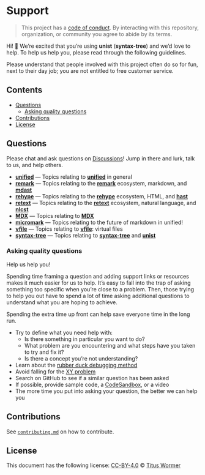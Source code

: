 # Support

> This project has a [code of conduct][coc].
> By interacting with this repository, organization, or community you agree to
> abide by its terms.

Hi!
👋
We’re excited that you’re using **unist** (**syntax-tree**) and we’d love to
help.
To help us help you, please read through the following guidelines.

Please understand that people involved with this project often do so for fun,
next to their day job; you are not entitled to free customer service.

## Contents

* [Questions](#questions)
  * [Asking quality questions](#asking-quality-questions)
* [Contributions](#contributions)
* [License](#license)

## Questions

Please chat and ask questions on [Discussions][chat]!
Jump in there and lurk, talk to us, and help others.

* [**unified**](https://github.com/unifiedjs/unified/discussions)
  — Topics relating to [**unified**][unified] in general
* [**remark**](https://github.com/remarkjs/remark/discussions)
  — Topics relating to the [**remark**][remark] ecosystem, markdown,
  and [**mdast**][mdast]
* [**rehype**](https://github.com/rehypejs/rehype/discussions)
  — Topics relating to the [**rehype**][rehype] ecosystem, HTML,
  and [**hast**][hast]
* [**retext**](https://github.com/retextjs/retext/discussions)
  — Topics relating to the [**retext**][retext] ecosystem, natural language,
  and [**nlcst**][nlcst]
* [**MDX**](https://github.com/mdx-js/mdx/discussions)
  — Topics relating to [**MDX**][mdx]
* [**micromark**](https://github.com/micromark/micromark/discussions)
  — Topics relating to the future of markdown in unified!
* [**vfile**](https://github.com/vfile/vfile/discussions)
  — Topics relating to [**vfile**][vfile]: virtual files
* [**syntax-tree**](https://github.com/syntax-tree/unist/discussions)
  — Topics relating to [**syntax-tree**][syntax-tree] and [**unist**][unist]

### Asking quality questions

Help us help you!

Spending time framing a question and adding support links or resources makes it
much easier for us to help.
It’s easy to fall into the trap of asking something too specific when you’re
close to a problem.
Then, those trying to help you out have to spend a lot of time asking additional
questions to understand what you are hoping to achieve.

Spending the extra time up front can help save everyone time in the long run.

* Try to define what you need help with:
  * Is there something in particular you want to do?
  * What problem are you encountering and what steps have you taken to try
    and fix it?
  * Is there a concept you’re not understanding?
* Learn about the [rubber duck debugging method][rubberduck]
* Avoid falling for the [XY problem][xy]
* Search on GitHub to see if a similar question has been asked
* If possible, provide sample code, a [CodeSandbox][], or a video
* The more time you put into asking your question, the better we can help you

## Contributions

See [`contributing.md`][contributing] on how to contribute.

## License

This document has the following license:
[CC-BY-4.0][license] © [Titus Wormer][author]

<!-- Definitions -->

[license]: https://creativecommons.org/licenses/by/4.0/

[author]: http://wooorm.com

[coc]: https://github.com/syntax-tree/.github/blob/main/code-of-conduct.md

[vfile]: https://github.com/vfile

[syntax-tree]: https://github.com/syntax-tree

[unist]: https://github.com/syntax-tree/unist

[mdast]: https://github.com/syntax-tree/mdast

[nlcst]: https://github.com/syntax-tree/nlcst

[hast]: https://github.com/syntax-tree/hast

[unified]: https://github.com/unifiedjs/unified

[remark]: https://github.com/remarkjs/remark

[retext]: https://github.com/retextjs/retext

[rehype]: https://github.com/rehypejs/rehype

[mdx]: https://github.com/mdx-js/mdx

[rubberduck]: https://rubberduckdebugging.com

[xy]: https://meta.stackexchange.com/questions/66377/what-is-the-xy-problem/66378#66378

[codesandbox]: https://codesandbox.io

[chat]: https://github.com/syntax-tree/unist/discussions

[contributing]: contributing.md
